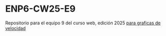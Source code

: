 # ENP6-CW25-E9
Repositorio para el equipo 9 del curso web, edición 2025
[para graficas de velocidad](https://cubic-bezier.com/#.7,.25,.16,.71)